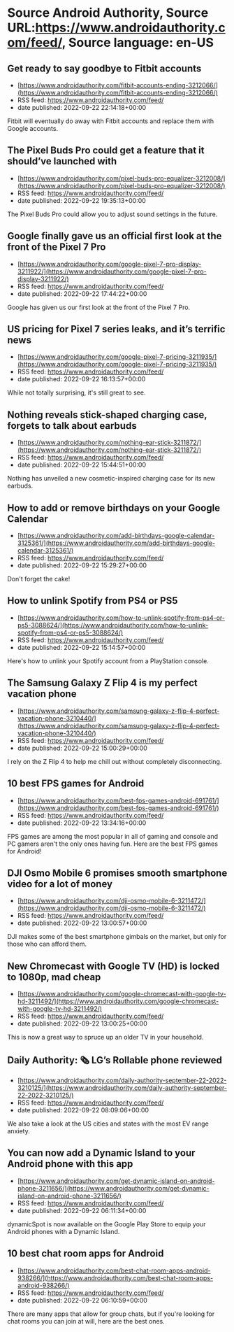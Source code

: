# Source Android Authority, Source URL:https://www.androidauthority.com/feed/, Source language: en-US

## Get ready to say goodbye to Fitbit accounts
 - [https://www.androidauthority.com/fitbit-accounts-ending-3212066/](https://www.androidauthority.com/fitbit-accounts-ending-3212066/)
 - RSS feed: https://www.androidauthority.com/feed/
 - date published: 2022-09-22 22:14:18+00:00

Fitbit will eventually do away with Fitbit accounts and replace them with Google accounts.

## The Pixel Buds Pro could get a feature that it should’ve launched with
 - [https://www.androidauthority.com/pixel-buds-pro-equalizer-3212008/](https://www.androidauthority.com/pixel-buds-pro-equalizer-3212008/)
 - RSS feed: https://www.androidauthority.com/feed/
 - date published: 2022-09-22 19:35:13+00:00

The Pixel Buds Pro could allow you to adjust sound settings in the future.

## Google finally gave us an official first look at the front of the Pixel 7 Pro
 - [https://www.androidauthority.com/google-pixel-7-pro-display-3211922/](https://www.androidauthority.com/google-pixel-7-pro-display-3211922/)
 - RSS feed: https://www.androidauthority.com/feed/
 - date published: 2022-09-22 17:44:22+00:00

Google has given us our first look at the front of the Pixel 7 Pro.

## US pricing for Pixel 7 series leaks, and it’s terrific news
 - [https://www.androidauthority.com/google-pixel-7-pricing-3211935/](https://www.androidauthority.com/google-pixel-7-pricing-3211935/)
 - RSS feed: https://www.androidauthority.com/feed/
 - date published: 2022-09-22 16:13:57+00:00

While not totally surprising, it's still great to see.

## Nothing reveals stick-shaped charging case, forgets to talk about earbuds
 - [https://www.androidauthority.com/nothing-ear-stick-3211872/](https://www.androidauthority.com/nothing-ear-stick-3211872/)
 - RSS feed: https://www.androidauthority.com/feed/
 - date published: 2022-09-22 15:44:51+00:00

Nothing has unveiled a new cosmetic-inspired charging case for its new earbuds.

## How to add or remove birthdays on your Google Calendar
 - [https://www.androidauthority.com/add-birthdays-google-calendar-3125361/](https://www.androidauthority.com/add-birthdays-google-calendar-3125361/)
 - RSS feed: https://www.androidauthority.com/feed/
 - date published: 2022-09-22 15:29:27+00:00

Don't forget the cake!

## How to unlink Spotify from PS4 or PS5
 - [https://www.androidauthority.com/how-to-unlink-spotify-from-ps4-or-ps5-3088624/](https://www.androidauthority.com/how-to-unlink-spotify-from-ps4-or-ps5-3088624/)
 - RSS feed: https://www.androidauthority.com/feed/
 - date published: 2022-09-22 15:14:57+00:00

Here's how to unlink your Spotify account from a PlayStation console.

## The Samsung Galaxy Z Flip 4 is my perfect vacation phone
 - [https://www.androidauthority.com/samsung-galaxy-z-flip-4-perfect-vacation-phone-3210440/](https://www.androidauthority.com/samsung-galaxy-z-flip-4-perfect-vacation-phone-3210440/)
 - RSS feed: https://www.androidauthority.com/feed/
 - date published: 2022-09-22 15:00:29+00:00

I rely on the Z Flip 4 to help me chill out without completely disconnecting.

## 10 best FPS games for Android
 - [https://www.androidauthority.com/best-fps-games-android-691761/](https://www.androidauthority.com/best-fps-games-android-691761/)
 - RSS feed: https://www.androidauthority.com/feed/
 - date published: 2022-09-22 13:34:16+00:00

FPS games are among the most popular in all of gaming and console and PC gamers aren't the only ones having fun. Here are the best FPS games for Android!

## DJI Osmo Mobile 6 promises smooth smartphone video for a lot of money
 - [https://www.androidauthority.com/dji-osmo-mobile-6-3211472/](https://www.androidauthority.com/dji-osmo-mobile-6-3211472/)
 - RSS feed: https://www.androidauthority.com/feed/
 - date published: 2022-09-22 13:00:57+00:00

DJI makes some of the best smartphone gimbals on the market, but only for those who can afford them.

## New Chromecast with Google TV (HD) is locked to 1080p, mad cheap
 - [https://www.androidauthority.com/google-chromecast-with-google-tv-hd-3211492/](https://www.androidauthority.com/google-chromecast-with-google-tv-hd-3211492/)
 - RSS feed: https://www.androidauthority.com/feed/
 - date published: 2022-09-22 13:00:25+00:00

This is now a great way to spruce up an older TV in your household.

## Daily Authority: 🗞️ LG’s Rollable phone reviewed
 - [https://www.androidauthority.com/daily-authority-september-22-2022-3210125/](https://www.androidauthority.com/daily-authority-september-22-2022-3210125/)
 - RSS feed: https://www.androidauthority.com/feed/
 - date published: 2022-09-22 08:09:06+00:00

We also take a look at the US cities and states with the most EV range anxiety.

## You can now add a Dynamic Island to your Android phone with this app
 - [https://www.androidauthority.com/get-dynamic-island-on-android-phone-3211656/](https://www.androidauthority.com/get-dynamic-island-on-android-phone-3211656/)
 - RSS feed: https://www.androidauthority.com/feed/
 - date published: 2022-09-22 06:11:34+00:00

dynamicSpot is now available on the Google Play Store to equip your Android phones with a Dynamic Island.

## 10 best chat room apps for Android
 - [https://www.androidauthority.com/best-chat-room-apps-android-938266/](https://www.androidauthority.com/best-chat-room-apps-android-938266/)
 - RSS feed: https://www.androidauthority.com/feed/
 - date published: 2022-09-22 06:10:59+00:00

There are many apps that allow for group chats, but if you're looking for chat rooms you can join at will, here are the best ones.
